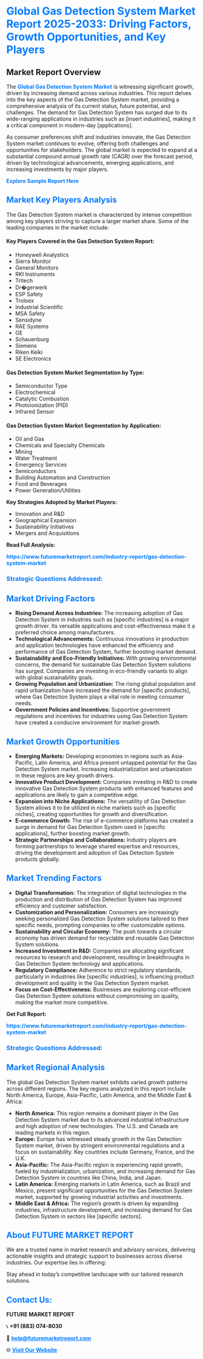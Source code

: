 <h1 style="color: #007BFF;">Global Gas Detection System Market Report 2025-2033: Driving Factors, Growth Opportunities, and Key Players</h1>

<section id="overview">
<h2>Market Report Overview</h2>
<p>The <a href="https://www.futuremarketreport.com/industry-report/gas-detection-system-market" style="color: #007BFF; text-decoration: none;"><strong>Global Gas Detection System Market</strong></a> is witnessing significant growth, driven by increasing demand across various industries. This report delves into the key aspects of the Gas Detection System market, providing a comprehensive analysis of its current status, future potential, and challenges. The demand for Gas Detection System has surged due to its wide-ranging applications in industries such as [insert industries], making it a critical component in modern-day [applications].</p>
<p>As consumer preferences shift and industries innovate, the Gas Detection System market continues to evolve, offering both challenges and opportunities for stakeholders. The global market is expected to expand at a substantial compound annual growth rate (CAGR) over the forecast period, driven by technological advancements, emerging applications, and increasing investments by major players.</p>
</section>

<section id="overview">
<p><a href="https://www.futuremarketreport.com/request-sample/reportId=61715" style="color: #007BFF; text-decoration: none;"><strong>Explore Sample Report Here</strong></a></p>
</section>

<section id="key-players">
<h2 style="color: #007BFF;">Market Key Players Analysis</h2>
<p>The Gas Detection System market is characterized by intense competition among key players striving to capture a larger market share. Some of the leading companies in the market include:</p>
<h4>Key Players Covered in the Gas Detection System Report:</h4>
<ul><li>Honeywell Analystics</li><li>Sierra Monitor</li><li>General Monitors</li><li>RKI Instruments</li><li>Tritech</li><li>Dr�gerwerk</li><li>ESP Safety</li><li>Troloex</li><li>Industrial Scientific</li><li>MSA Safety</li><li>Sensidyne</li><li>RAE Systems</li><li>GE</li><li>Schauenburg</li><li>Siemens</li><li>Riken Keiki</li><li>SE Electronics</li></ul>
<h4>Gas Detection System Market Segmentation by Type:</h4>
<ul><li>Semiconductor Type</li><li>Electrochemical</li><li>Catalytic Combustion</li><li>Photoionization (PID)</li><li>Infrared Sensor</li></ul>

<h4>Gas Detection System Market Segmentation by Application:</h4>
<ul><li>Oil and Gas</li><li>Chemicals and Specialty Chemicals</li><li>Mining</li><li>Water Treatment</li><li>Emergency Services</li><li>Semiconductors</li><li>Building Automation and Construction</li><li>Food and Beverages</li><li>Power Generation/Utilities</li></ul>
<p><strong>Key Strategies Adopted by Market Players:</strong></p>
<ul>
<li>Innovation and R&D</li>
<li>Geographical Expansion</li>
<li>Sustainability Initiatives</li>
<li>Mergers and Acquisitions</li>
</ul>
</section>

<section>
<p><strong>Read Full Analysis: </strong></p><a href="https://www.futuremarketreport.com/industry-report/gas-detection-system-market" style="color: #007BFF; text-decoration: none;"><strong>https://www.futuremarketreport.com/industry-report/gas-detection-system-market</strong></a>
<h3 style="color: #007BFF;">Strategic Questions Addressed:</h3>
</section>

<section id="driving-factors">
<h2 style="color: #007BFF;">Market Driving Factors</h2>
<ul>
<li><strong>Rising Demand Across Industries:</strong> The increasing adoption of Gas Detection System in industries such as [specific industries] is a major growth driver. Its versatile applications and cost-effectiveness make it a preferred choice among manufacturers.</li>
<li><strong>Technological Advancements:</strong> Continuous innovations in production and application technologies have enhanced the efficiency and performance of Gas Detection System, further boosting market demand.</li>
<li><strong>Sustainability and Eco-Friendly Initiatives:</strong> With growing environmental concerns, the demand for sustainable Gas Detection System solutions has surged. Companies are investing in eco-friendly variants to align with global sustainability goals.</li>
<li><strong>Growing Population and Urbanization:</strong> The rising global population and rapid urbanization have increased the demand for [specific products], where Gas Detection System plays a vital role in meeting consumer needs.</li>
<li><strong>Government Policies and Incentives:</strong> Supportive government regulations and incentives for industries using Gas Detection System have created a conducive environment for market growth.</li>
</ul>
</section>

<section id="growth-opportunities">
<h2 style="color: #007BFF;">Market Growth Opportunities</h2>
<ul>
<li><strong>Emerging Markets:</strong> Developing economies in regions such as Asia-Pacific, Latin America, and Africa present untapped potential for the Gas Detection System market. Increasing industrialization and urbanization in these regions are key growth drivers.</li>
<li><strong>Innovative Product Development:</strong> Companies investing in R&D to create innovative Gas Detection System products with enhanced features and applications are likely to gain a competitive edge.</li>
<li><strong>Expansion into Niche Applications:</strong> The versatility of Gas Detection System allows it to be utilized in niche markets such as [specific niches], creating opportunities for growth and diversification.</li>
<li><strong>E-commerce Growth:</strong> The rise of e-commerce platforms has created a surge in demand for Gas Detection System used in [specific applications], further boosting market growth.</li>
<li><strong>Strategic Partnerships and Collaborations:</strong> Industry players are forming partnerships to leverage shared expertise and resources, driving the development and adoption of Gas Detection System products globally.</li>
</ul>
</section>

<section id="trending-factors">
<h2 style="color: #007BFF;">Market Trending Factors</h2>
<ul>
<li><strong>Digital Transformation:</strong> The integration of digital technologies in the production and distribution of Gas Detection System has improved efficiency and customer satisfaction.</li>
<li><strong>Customization and Personalization:</strong> Consumers are increasingly seeking personalized Gas Detection System solutions tailored to their specific needs, prompting companies to offer customizable options.</li>
<li><strong>Sustainability and Circular Economy:</strong> The push towards a circular economy has driven demand for recyclable and reusable Gas Detection System solutions.</li>
<li><strong>Increased Investment in R&D:</strong> Companies are allocating significant resources to research and development, resulting in breakthroughs in Gas Detection System technology and applications.</li>
<li><strong>Regulatory Compliance:</strong> Adherence to strict regulatory standards, particularly in industries like [specific industries], is influencing product development and quality in the Gas Detection System market.</li>
<li><strong>Focus on Cost-Effectiveness:</strong> Businesses are exploring cost-efficient Gas Detection System solutions without compromising on quality, making the market more competitive.</li>
</ul>
</section>

<section>
<p><strong>Get Full Report: </strong></p><a href="https://www.futuremarketreport.com/industry-report/gas-detection-system-market" style="color: #007BFF; text-decoration: none;"><strong>https://www.futuremarketreport.com/industry-report/gas-detection-system-market</strong></a>
<h3 style="color: #007BFF;">Strategic Questions Addressed:</h3>
</section>


<section id="regional-analysis">
<h2 style="color: #007BFF;">Market Regional Analysis</h2>
<p>The global Gas Detection System market exhibits varied growth patterns across different regions. The key regions analyzed in this report include North America, Europe, Asia-Pacific, Latin America, and the Middle East & Africa:</p>
<ul>
<li><strong>North America:</strong> This region remains a dominant player in the Gas Detection System market due to its advanced industrial infrastructure and high adoption of new technologies. The U.S. and Canada are leading markets in this region.</li>
<li><strong>Europe:</strong> Europe has witnessed steady growth in the Gas Detection System market, driven by stringent environmental regulations and a focus on sustainability. Key countries include Germany, France, and the U.K.</li>
<li><strong>Asia-Pacific:</strong> The Asia-Pacific region is experiencing rapid growth, fueled by industrialization, urbanization, and increasing demand for Gas Detection System in countries like China, India, and Japan.</li>
<li><strong>Latin America:</strong> Emerging markets in Latin America, such as Brazil and Mexico, present significant opportunities for the Gas Detection System market, supported by growing industrial activities and investments.</li>
<li><strong>Middle East & Africa:</strong> The region’s growth is driven by expanding industries, infrastructure development, and increasing demand for Gas Detection System in sectors like [specific sectors].</li>
</ul>
</section>

<footer>
<h2 style="color: #007BFF;">About FUTURE MARKET REPORT</h2>
<p>We are a trusted name in market research and advisory services, delivering actionable insights and strategic support to businesses across diverse industries. Our expertise lies in offering:</p>

<p>Stay ahead in today’s competitive landscape with our tailored research solutions.</p>

<h2 style="color: #007BFF;">Contact Us:</h2>
<p><strong>FUTURE MARKET REPORT</strong></p>
<p>📞 <strong>+91 (883) 074-8030</strong></p>
<p>📧 <strong><a href="mailto:help@futuremarketreport.com" style="color: #007BFF;">help@futuremarketreport.com</a></strong></p>
<p>🌐 <strong><a href="https://www.futuremarketreport.com/" style="color: #007BFF;">Visit Our Website</a></strong></p>
</footer>
